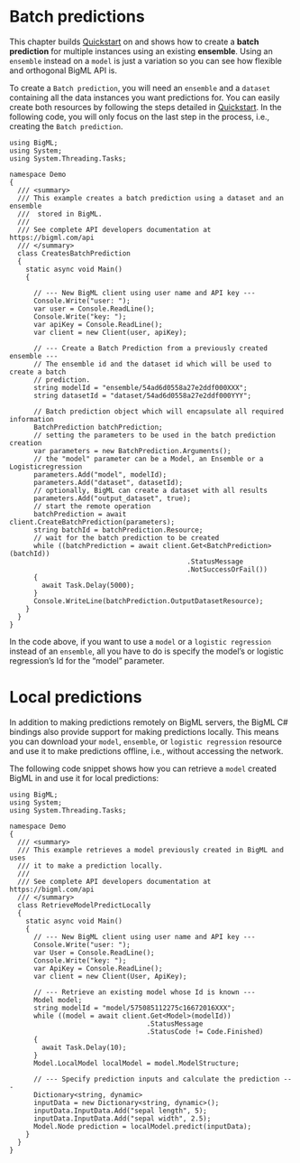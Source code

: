 Batch predictions
=================

This chapter builds [Quickstart](./intro.md) on and shows how to create a **batch prediction** for multiple instances using an existing **ensemble**. Using an `ensemble` instead on a `model` is just a variation so you can see how flexible and orthogonal BigML API is.

To create a `Batch prediction`, you will need an `ensemble` and a `dataset` containing all the data instances you want predictions for. You can easily create both resources by following the steps detailed in [Quickstart](./intro.md). In the following code, you will only focus on the last step in the process, i.e., creating the `Batch prediction`.

``` {.csharp}
using BigML;
using System;
using System.Threading.Tasks;

namespace Demo
{
  /// <summary>
  /// This example creates a batch prediction using a dataset and an ensemble
  ///  stored in BigML.
  ///
  /// See complete API developers documentation at https://bigml.com/api
  /// </summary>
  class CreatesBatchPrediction
  {
    static async void Main()
    {

      // --- New BigML client using user name and API key ---
      Console.Write("user: ");
      var user = Console.ReadLine();
      Console.Write("key: ");
      var apiKey = Console.ReadLine();
      var client = new Client(user, apiKey);

      // --- Create a Batch Prediction from a previously created ensemble ---
      // The ensemble id and the dataset id which will be used to create a batch
      // prediction.
      string modelId = "ensemble/54ad6d0558a27e2ddf000XXX";
      string datasetId = "dataset/54ad6d0558a27e2ddf000YYY";

      // Batch prediction object which will encapsulate all required information
      BatchPrediction batchPrediction;
      // setting the parameters to be used in the batch prediction creation
      var parameters = new BatchPrediction.Arguments();
      // the "model" parameter can be a Model, an Ensemble or a Logisticregression
      parameters.Add("model", modelId);
      parameters.Add("dataset", datasetId);
      // optionally, BigML can create a dataset with all results
      parameters.Add("output_dataset", true);
      // start the remote operation
      batchPrediction = await client.CreateBatchPrediction(parameters);
      string batchId = batchPrediction.Resource;
      // wait for the batch prediction to be created
      while ((batchPrediction = await client.Get<BatchPrediction>(batchId))
                                            .StatusMessage
                                            .NotSuccessOrFail())
      {
        await Task.Delay(5000);
      }
      Console.WriteLine(batchPrediction.OutputDatasetResource);
    }
  }
}
```

In the code above, if you want to use a `model` or a `logistic regression` instead of an `ensemble`, all you have to do is specify the model’s or logistic regression’s Id for the “model” parameter.

Local predictions
=================
In addition to making predictions remotely on BigML servers, the BigML C# bindings also provide support for making predictions locally. This means you can download your `model`, `ensemble`, or `logistic regression` resource and use it to make predictions offline, i.e., without accessing the network.

The following code snippet shows how you can retrieve a `model` created BigML in and use it for local predictions:

``` {.csharp}
using BigML;
using System;
using System.Threading.Tasks;

namespace Demo
{
  /// <summary>
  /// This example retrieves a model previously created in BigML and uses
  /// it to make a prediction locally.
  ///
  /// See complete API developers documentation at https://bigml.com/api
  /// </summary>
  class RetrieveModelPredictLocally
  {
    static async void Main()
    {
      // --- New BigML client using user name and API key ---
      Console.Write("user: ");
      var User = Console.ReadLine();
      Console.Write("key: ");
      var ApiKey = Console.ReadLine();
      var client = new Client(User, ApiKey);

      // --- Retrieve an existing model whose Id is known ---
      Model model;
      string modelId = "model/575085112275c16672016XXX";
      while ((model = await client.Get<Model>(modelId))
                                  .StatusMessage
                                  .StatusCode != Code.Finished)
      {
        await Task.Delay(10);
      }
      Model.LocalModel localModel = model.ModelStructure;

      // --- Specify prediction inputs and calculate the prediction ---
      Dictionary<string, dynamic>
      inputData = new Dictionary<string, dynamic>();
      inputData.InputData.Add("sepal length", 5);
      inputData.InputData.Add("sepal width", 2.5);
      Model.Node prediction = localModel.predict(inputData);
    }
  }
}
```
